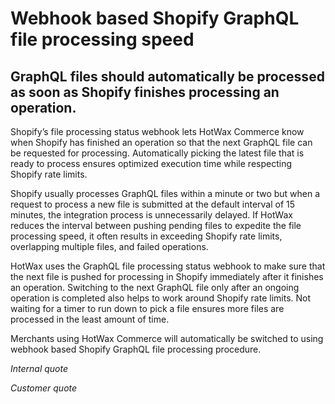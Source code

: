 # Webhook based Shopify GraphQL file processing speed 

## GraphQL files should automatically be processed as soon as Shopify finishes processing an operation.

Shopify’s file processing status webhook lets HotWax Commerce know when Shopify has finished an operation so that the next GraphQL file can be requested for processing. Automatically picking the latest file that is ready to process ensures optimized execution time while respecting Shopify rate limits. 

Shopify usually processes GraphQL files within a minute or two but when a request to process a new file is submitted at the default interval of 15 minutes, the integration process is unnecessarily delayed. If HotWax reduces the interval between pushing pending files to expedite the file processing speed, it often results in exceeding Shopify rate limits, overlapping multiple files, and failed operations.

HotWax uses the GraphQL file processing status webhook to make sure that the next file is pushed for processing in Shopify immediately after it finishes an operation. Switching to the next GraphQL file only after an ongoing operation is completed also helps to work around Shopify rate limits. Not waiting for a timer to run down to pick a file ensures more files are processed in the least amount of time.

Merchants using HotWax Commerce will automatically be switched to using webhook based Shopify GraphQL file processing procedure.

*Internal quote* 

*Customer quote* 
